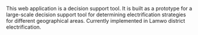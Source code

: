 This web application is a decision support tool. It is built as a prototype for a large-scale decision support tool for determining electrification strategies for different geographical areas. Currently implemented in Lamwo district electrification. 